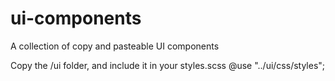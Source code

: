 # ui-components
A collection of copy and pasteable UI components

Copy the /ui folder, and include it in your styles.scss
@use  "../ui/css/styles";
